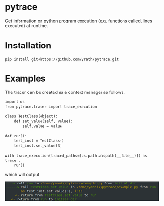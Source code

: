 # pytrace

Get information on python program execution (e.g. functions called, lines executed) at runtime.

# Installation

```
pip install git+https://github.com/yrath/pytrace.git
```

# Examples

The tracer can be created as a context manager as follows:

```
import os
from pytrace.tracer import trace_execution

class TestClass(object):
    def set_value(self, value):
        self.value = value

def run():
    test_inst = TestClass()
    test_inst.set_value(3)

with trace_execution(traced_paths=[os.path.abspath(__file__)]) as tracer:
    run()
```

which will output

![pytrace output](img/example.png)
